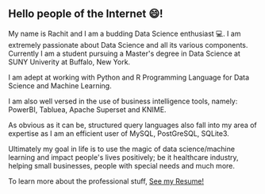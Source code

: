 ## Hello people of the Internet 😄!

My name is Rachit and I am a budding Data Science enthusiast 💻. I am extremely passionate about Data Science and all its various components. Currently I am a student pursuing a Master's degree in Data Science at SUNY Univerity at Buffalo, New York.

I am adept at working with Python and R Programming Language for Data Science and Machine Learning.

I am also well versed in the use of business intelligence tools, namely: PowerBI, Tabluea, Apache Superset and KNIME.

As obvious as it can be, structured query languages also fall into my area of expertise as I am an efficient user of MySQL, PostGreSQL, SQLite3.

Ultimately my goal in life is to use the magic of data science/machine learning and impact people's lives positively; be it healthcare industry, helping small businesses, people with special needs and much more.

To learn more about the professional stuff, [See my Resume!](https://drive.google.com/file/d/1W2WG8Ey0EJX_U1TilYoRQRokNGi-SG8b/view?usp=sharing)
<!--
**rachitm7007/rachitm7007** is a ✨ _special_ ✨ repository because its `README.md` (this file) appears on your GitHub profile.

Here are some ideas to get you started:

- 🔭 I’m currently working on ...
- 🌱 I’m currently learning ...
- 👯 I’m looking to collaborate on ...
- 🤔 I’m looking for help with ...
- 💬 Ask me about ...
- 📫 How to reach me: ...
- 😄 Pronouns: ...
- ⚡ Fun fact: ...
-->
